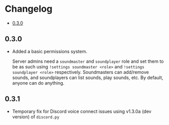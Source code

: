 # Changelog

* [0.3.0](#0.3.0)

## 0.3.0

* Added a basic permissions system.

    Server admins need a `soundmaster` and `soundplayer` role and set them 
    to be as such using `!settings soundmaster <role>` and 
    `!settings soundplayer <role>` respectively. Soundmasters can add/remove
    sounds, and soundplayers can list sounds, play sounds, etc. By default,
    anyone can do anything.

## 0.3.1

* Temporary fix for Discord voice connect issues using v1.3.0a (dev version) of `discord.py`